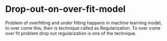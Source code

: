 # Drop-out-on-over-fit-model
Problem of overfitting and under fitting happens in machine learning model, to over come this, their is technique called as Regularization. To over come over fit problem drop out regularization is one of the technique.
